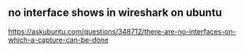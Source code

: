 ## no interface shows in wireshark on ubuntu
https://askubuntu.com/questions/348712/there-are-no-interfaces-on-which-a-capture-can-be-done
